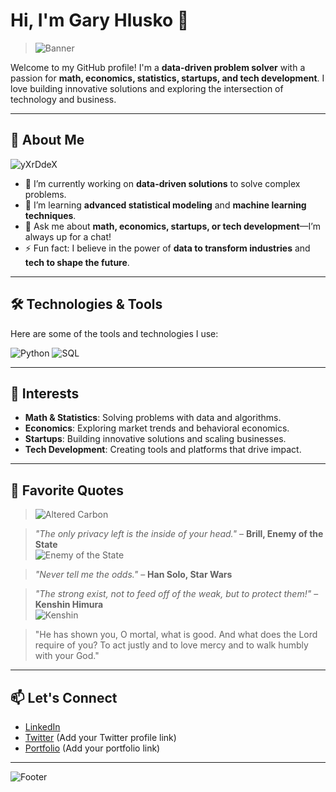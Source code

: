 # Hi, I'm Gary Hlusko 👋

> ![Banner](https://github.com/user-attachments/assets/5123549c-ea3f-4c86-9b9a-b2c45930d6a8)

Welcome to my GitHub profile! I'm a **data-driven problem solver** with a passion for **math, economics, statistics, startups, and tech development**. I love building innovative solutions and exploring the intersection of technology and business.

---

## 🚀 About Me

![yXrDdeX](https://github.com/user-attachments/assets/c2a89f61-2334-4308-ad76-2c7f79ee2a67)

- 🔭 I’m currently working on **data-driven solutions** to solve complex problems.
- 🌱 I’m learning **advanced statistical modeling** and **machine learning techniques**.
- 💬 Ask me about **math, economics, startups, or tech development**—I’m always up for a chat!
- ⚡ Fun fact: I believe in the power of **data to transform industries** and **tech to shape the future**.

---

## 🛠️ Technologies & Tools

Here are some of the tools and technologies I use:

![Python](https://img.shields.io/badge/Python-3776AB?style=for-the-badge&logo=python&logoColor=white)
![SQL](https://img.shields.io/badge/SQL-4479A1?style=for-the-badge&logo=sql&logoColor=white)

---

## 🎯 Interests

- **Math & Statistics**: Solving problems with data and algorithms.
- **Economics**: Exploring market trends and behavioral economics.
- **Startups**: Building innovative solutions and scaling businesses.
- **Tech Development**: Creating tools and platforms that drive impact.

---


## 🌌 Favorite Quotes

> ![Altered Carbon](https://media0.giphy.com/media/v1.Y2lkPTc5MGI3NjExdnp0OGJ4YWlrNHc0eXIweGNsM2NvMzBrZ3Nmamd3MXdtdHQyYWQ5dSZlcD12MV9pbnRlcm5hbF9naWZfYnlfaWQmY3Q9Zw/xUOwFTsnQe2wuNLvry/giphy.gif)

> *"The only privacy left is the inside of your head."* – **Brill, Enemy of the State**  
> ![Enemy of the State](https://media4.giphy.com/media/v1.Y2lkPTc5MGI3NjExNm1taGc0dThodHhuZWkzYnQwNG53bWxjMzYyMW44cWp1MXJzMm1ubSZlcD12MV9pbnRlcm5hbF9naWZfYnlfaWQmY3Q9Zw/xUOwGfDI2zFNOZcdk4/giphy.gif)

> *"Never tell me the odds."* – **Han Solo, Star Wars**  

> *"The strong exist, not to feed off of the weak, but to protect them!"* – **Kenshin Himura**  
> ![Kenshin](https://tenor.com/view/kenshin-gif-22045539)

>"He has shown you, O mortal, what is good. And what does the Lord require of you? To act justly and to love mercy and to walk humbly with your God."
---

## 📫 Let's Connect

- [LinkedIn](https://www.linkedin.com/in/gary-hlusko-23b66167/)
- [Twitter](#) (Add your Twitter profile link)
- [Portfolio](#) (Add your portfolio link)

---

![Footer](https://media3.giphy.com/media/v1.Y2lkPTc5MGI3NjExZjFtajB3ZnphY2E0emtncWxieHp3YTJ1czBoYXhwdnVuZ21tb3Z0dCZlcD12MV9pbnRlcm5hbF9naWZfYnlfaWQmY3Q9Zw/LUkrjFXiA7FqUFY1Lt/giphy.gif)
